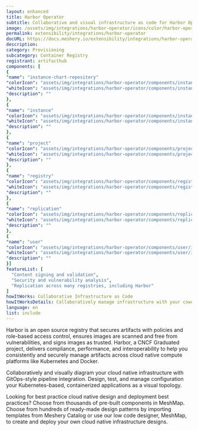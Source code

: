 ```yaml
---
layout: enhanced
title: Harbor Operator
subtitle: Collaborative and visual infrastructure as code for Harbor Operator
image: /assets/img/integrations/harbor-operator/icons/color/harbor-operator-color.svg
permalink: extensibility/integrations/harbor-operator
docURL: https://docs.meshery.io/extensibility/integrations/harbor-operator
description: 
category: Provisioning
subcategory: Container Registry
registrant: artifacthub
components: [
{
"name": "instance-chart-repository"
"colorIcon": "assets/img/integrations/harbor-operator/components/instance-chart-repository/icons/color/instance-chart-repository-color.svg"
"whiteIcon": "assets/img/integrations/harbor-operator/components/instance-chart-repository/icons/white/instance-chart-repository-white.svg"
"description": ""
},
{
"name": "instance"
"colorIcon": "assets/img/integrations/harbor-operator/components/instance/icons/color/instance-color.svg"
"whiteIcon": "assets/img/integrations/harbor-operator/components/instance/icons/white/instance-white.svg"
"description": ""
},
{
"name": "project"
"colorIcon": "assets/img/integrations/harbor-operator/components/project/icons/color/project-color.svg"
"whiteIcon": "assets/img/integrations/harbor-operator/components/project/icons/white/project-white.svg"
"description": ""
},
{
"name": "registry"
"colorIcon": "assets/img/integrations/harbor-operator/components/registry/icons/color/registry-color.svg"
"whiteIcon": "assets/img/integrations/harbor-operator/components/registry/icons/white/registry-white.svg"
"description": ""
},
{
"name": "replication"
"colorIcon": "assets/img/integrations/harbor-operator/components/replication/icons/color/replication-color.svg"
"whiteIcon": "assets/img/integrations/harbor-operator/components/replication/icons/white/replication-white.svg"
"description": ""
},
{
"name": "user"
"colorIcon": "assets/img/integrations/harbor-operator/components/user/icons/color/user-color.svg"
"whiteIcon": "assets/img/integrations/harbor-operator/components/user/icons/white/user-white.svg"
"description": ""
}]
featureList: [
  "Content signing and validation",
  "Security and vulnerability analysis",
  "Replication across many registries, including Harbor"
]
howItWorks: Collaborative Infrastructure as Code
howItWorksDetails: Collaboratively manage infrastructure with your coworkers synchronously sharing the same designs.
language: en
list: include
---
```

<p>
Harbor is an open source registry that secures artifacts with policies and role-based access control, ensures images are scanned and free from vulnerabilities, and signs images as trusted. Harbor, a CNCF Graduated project, delivers compliance, performance, and interoperability to help you consistently and securely manage artifacts across cloud native compute platforms like Kubernetes and Docker.
</p>
<p>
    Collaboratively and visually diagram your cloud native infrastructure with GitOps-style pipeline integration. Design, test, and manage configuration your Kubernetes-based, containerized applications as a visual topology.
</p>
<p>
    Looking for best practice cloud native design and deployment best practices? Choose from thousands of pre-built components in MeshMap. Choose from hundreds of ready-made design patterns by importing templates from Meshery Catalog or use our low code designer, MeshMap, to create and deploy your own cloud native infrastructure designs.
</p>
